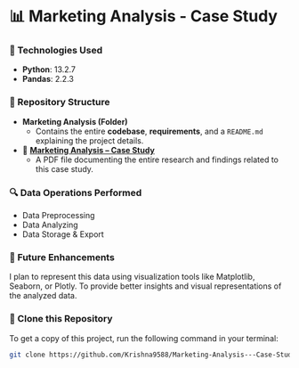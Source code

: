 # 📊 Marketing Analysis - Case Study  

### 🚀 Technologies Used  
- **Python**: 13.2.7  
- **Pandas**: 2.2.3  


### 📂 Repository Structure  
- **Marketing Analysis (Folder)**  
  - Contains the entire **codebase**, **requirements**, and a `README.md` explaining the project details.  
- 📄 **[Marketing Analysis – Case Study](https://github.com/Krishna9588/Marketing-Analysis---Case-Study/blob/main/Marketing%20Analysis%20--Case%20Study.pdf)**  
  - A PDF file documenting the entire research and findings related to this case study.  

### 🔍 Data Operations Performed
- Data Preprocessing
- Data Analyzing
- Data Storage & Export

### 📌 Future Enhancements
I plan to represent this data using visualization tools like Matplotlib, Seaborn, or Plotly.
To provide better insights and visual representations of the analyzed data. 

### 🔄 Clone this Repository  
To get a copy of this project, run the following command in your terminal:  

```sh
git clone https://github.com/Krishna9588/Marketing-Analysis---Case-Study-.git
```
